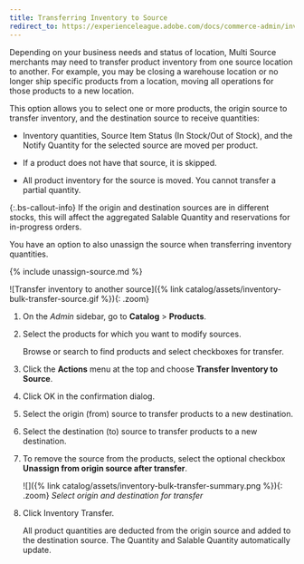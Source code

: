 ```yaml
---
title: Transferring Inventory to Source
redirect_to: https://experienceleague.adobe.com/docs/commerce-admin/inventory/quantities/inventory-transfer.html
---
```


Depending on your business needs and status of location, Multi Source merchants may need to transfer product inventory from one source location to another. For example, you may be closing a warehouse location or no longer ship specific products from a location, moving all operations for those products to a new location.

This option allows you to select one or more products, the origin source to transfer inventory, and the destination source to receive quantities:

- Inventory quantities, Source Item Status (In Stock/Out of Stock), and the Notify Quantity for the selected source are moved per product.

- If a product does not have that source, it is skipped.

- All product inventory for the source is moved. You cannot transfer a partial quantity.

{:.bs-callout-info}
If the origin and destination sources are in different stocks, this will affect the aggregated Salable Quantity and reservations for in-progress orders.

You have an option to also unassign the source when transferring inventory quantities.

{% include unassign-source.md %}

![Transfer inventory to another source]({% link catalog/assets/inventory-bulk-transfer-source.gif %}){: .zoom}

1. On the _Admin_ sidebar, go to **Catalog** > **Products**.

1. Select the products for which you want to modify sources.

   Browse or search to find products and select checkboxes for transfer.

1. Click the **Actions** menu at the top and choose **Transfer Inventory to Source**.

1. Click <span class="btn">OK</span> in the confirmation dialog.

1. Select the origin (from) source to transfer products to a new destination.

1. Select the destination (to) source to transfer products to a new destination.

1. To remove the source from the products, select the optional checkbox **Unassign from origin source after transfer**.

    ![]({% link catalog/assets/inventory-bulk-transfer-summary.png %}){: .zoom}
    _Select origin and destination for transfer_

1. Click <span class="btn">Inventory Transfer</span>.

   All product quantities are deducted from the origin source and added to the destination source. The Quantity and Salable Quantity automatically update.
